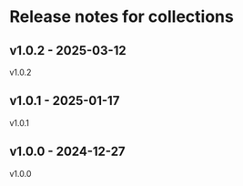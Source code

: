 # Release notes for collections

## v1.0.2 - 2025-03-12

v1.0.2

## v1.0.1 - 2025-01-17

v1.0.1

## v1.0.0 - 2024-12-27

v1.0.0
